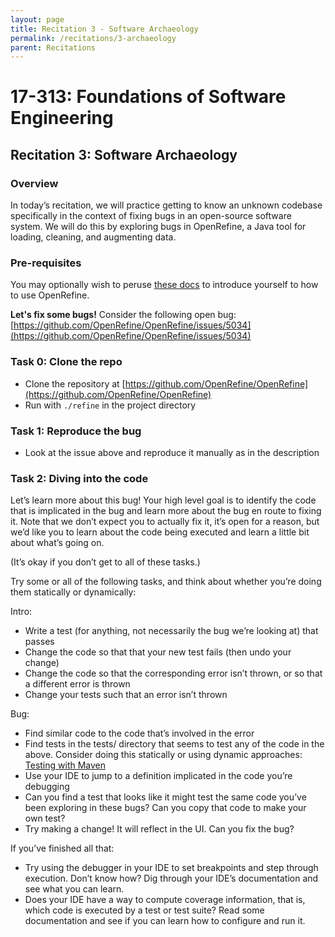 ```yaml
---
layout: page
title: Recitation 3 - Software Archaeology
permalink: /recitations/3-archaeology
parent: Recitations
---
```


# 17-313: Foundations of Software Engineering

## Recitation 3: Software Archaeology

### Overview

In today’s recitation, we will practice getting to know an unknown codebase specifically in the context of fixing bugs in an open-source software system. We will do this by exploring bugs in OpenRefine, a Java tool for loading, cleaning, and augmenting data. 

### Pre-requisites

You may optionally wish to peruse [these docs](https://docs.openrefine.org) to introduce yourself to how to use OpenRefine.

**Let's fix some bugs!**
Consider the following open bug:
[https://github.com/OpenRefine/OpenRefine/issues/5034](https://github.com/OpenRefine/OpenRefine/issues/5034)

### Task 0: Clone the repo

- Clone the repository at [https://github.com/OpenRefine/OpenRefine](https://github.com/OpenRefine/OpenRefine) 
- Run with `./refine` in the project directory

### Task 1: Reproduce the bug

- Look at the issue above and reproduce it manually as in the description

### Task 2: Diving into the code

Let’s learn more about this bug! Your high level goal is to identify the code that is implicated in the bug and learn more about the bug en route to fixing it. Note that we don’t expect you to actually fix it, it’s open for a reason, but we’d like you to learn about the code being executed and learn a little bit about what’s going on.

(It’s okay if you don’t get to all of these tasks.) 

Try some or all of the following tasks, and think about whether you’re doing them statically or dynamically:

Intro:
- Write a test (for anything, not necessarily the bug we’re looking at) that passes
- Change the code so that that your new test fails (then undo your change)
- Change the code so that the corresponding error isn’t thrown, or so that a different error is thrown
- Change your tests such that an error isn’t thrown 

Bug:
- Find similar code to the code that’s involved in the error
- Find tests in the tests/ directory that seems to test any of the code in the above. Consider doing this statically or using dynamic approaches: [Testing with Maven](https://mkyong.com/maven/how-to-run-unit-test-with-maven/)
- Use your IDE to jump to a definition implicated in the code you’re debugging 
- Can you find a test that looks like it might test the same code you’ve been exploring in these bugs? Can you copy that code to make your own test?
- Try making a change! It will reflect in the UI. Can you fix the bug?

If you’ve finished all that: 
- Try using the debugger in your IDE to set breakpoints and step through execution. Don’t know how? Dig through your IDE’s documentation and see what you can learn.
- Does your IDE have a way to compute coverage information, that is, which code is executed by a test or test suite? Read some documentation and see if you can learn how to configure and run it.

